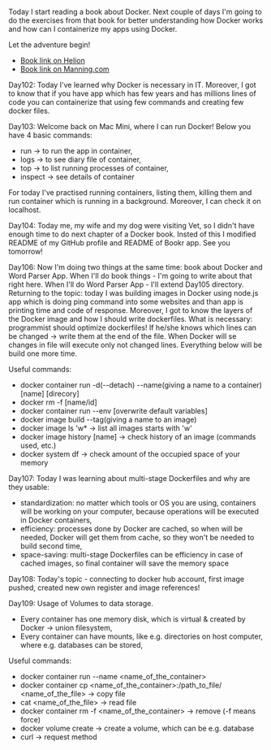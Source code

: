 Today I start reading a book about Docker. Next couple of days I'm going to do the exercises from that book for better 
understanding how Docker works and how can I containerize my apps using Docker.

Let the adventure begin!
- [Book link on Helion](https://helion.pl/ksiazki/nauka-dockera-w-miesiac-elton-stoneman,naudoc.htm#format/d)
- [Book link on Manning.com](https://www.manning.com/books/learn-docker-in-a-month-of-lunches)

<p>Day102: Today I've learned why Docker is necessary in IT. Moreover, I got to know that if you have app which has few
years and has millions lines of code you can containerize that using few commands and creating few docker files.</p>

<p>Day103: Welcome back on Mac Mini, where I can run Docker! Below you have 4 basic commands:</p>

- run -> to run the app in container,
- logs -> to see diary file of container,
- top -> to list running processes of container,
- inspect -> see details of container

<p> For today I've practised running containers, listing them, killing them and run container which is running in a 
background. Moreover, I can check it on localhost.</p>

<p>Day104: Today me, my wife and my dog were visiting Vet, so I didn't have enough time to do next chapter of a Docker book. Insted of this I modified README of my GitHub profile and README of Bookr app. See you tomorrow!</p>
<p>Day106: Now I'm doing two things at the same time: book about Docker and Word Parser App. When I'll do book things - I'm going to write about that right here. When I'll do Word Parser App - I'll extend Day105 directory. 
Returning to the topic: today I was building images in Docker using node.js app which is doing ping command into some websites and than app is printing time and code of response. Moreover, I got to know the layers of the Docker image and how I should write dockerfiles. 
What is necessary: programmist should optimize dockerfiles! If he/she knows which lines can be changed -> write them at the end of the file. When Docker will se changes in file will execute only not changed lines. Everything below will be build one more time.</p>

Useful commands:
- docker container run -d(--detach) --name(giving a name to a container) [name] [direcory]
- docker rm -f [name/id]
- docker container run --env [overwrite default variables]
- docker image build --tag(giving a name to an image)
- docker image ls 'w* -> list all images starts with 'w'
- docker image history [name] -> check history of an image (commands used, etc.)
- docker system df -> check amount of the occupied space of your memory

<p>Day107: Today I was learning about multi-stage Dockerfiles and why are they usable:</p>

- standardization: no matter which tools or OS you are using, containers will be working on your computer, because operations will be executed in Docker containers,
- efficiency: processes done by Docker are cached, so when will be needed, Docker will get them from cache, so they won't be needed to build second time,
- space-saving: multi-stage Dockerfiles can be efficiency in case of cached images, so final container will save the memory space

<p>Day108: Today's topic - connecting to docker hub account, first image pushed, created new own register and image references!</p>
<p>Day109: Usage of Volumes to data storage.</p>

- Every container has one memory disk, which is virtual & created by Docker -> union filesystem,
- Every container can have mounts, like e.g. directories on host computer, where e.g. databases can be stored,

Useful commands:
- docker container run --name <name_of_the_container>
- docker container cp <name_of_the_container>:/path_to_file/ <name_of_the_file> -> copy file
- cat <name_of_the_file> -> read file
- docker container rm -f <name_of_the_container> -> remove (-f means force)
- docker volume create -> create a volume, which can be e.g. database
- curl -> request method